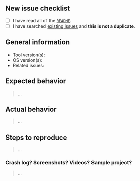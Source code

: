 ## New issue checklist
<!-- Before submitting this issue, make sure you have done the following -->

- [ ] I have read all of the [`README`](https://github.com/Liquidsoul/LocalizationConverter/blob/master/README.md).
- [ ] I have searched [existing issues](https://github.com/Liquidsoul/LocalizationConverter/issues?q=is%3Aissue+sort%3Acreated-desc) and **this is not a duplicate**.

## General information

- Tool version(s):
- OS version(s):
- Related issues:

## Expected behavior

> ...

## Actual behavior

> ...

## Steps to reproduce

> ...

### Crash log? Screenshots? Videos? Sample project?

> ...